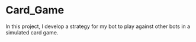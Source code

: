 # Card_Game
In this project, I develop a strategy for my bot to play against other bots in a simulated card game.
